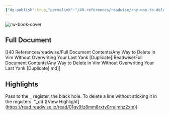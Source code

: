 ```yaml
---
{"dg-publish":true,"permalink":"/40-references/readwise/any-way-to-delete-in-vim-without-overwriting-your-last-yank-duplicate/","tags":["rw/articles"]}
---
```


![rw-book-cover](https://cdn.sstatic.net/Sites/stackoverflow/Img/apple-touch-icon@2.png?v=73d79a89bded)

## Full Document
[[40 References/readwise/Full Document Contents/Any Way to Delete in Vim Without Overwriting Your Last Yank [Duplicate]\|Readwise/Full Document Contents/Any Way to Delete in Vim Without Overwriting Your Last Yank [Duplicate].md]]

## Highlights
Pass to the `_` register, the black hole.
To delete a line without sticking it in the registers:
"_dd ([View Highlight] (https://read.readwise.io/read/01gy9fz8mm8rxty0rrajmhz2xm))


